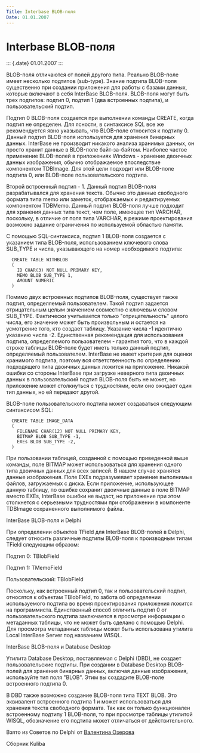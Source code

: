 ```yaml
---
Title: Interbase BLOB-поля
Date: 01.01.2007
---
```



Interbase BLOB-поля
===================

::: {.date}
01.01.2007
:::

BLOB-поля отличаются от полей другого типа. Реально BLOB-поле имеет
несколько подтипов (sub-type). Знание подтипа BLOB-поля существенно при
создании приложения для работы с базами данных, которые включают в себя
InterBase BLOB-поля. BLOB-поля могут быть трех подтипов: подтип 0,
подтип 1 (два встроенных подтипа), и пользовательский подтип.

Подтип 0 BLOB-поля создается при выполнении команды CREATE, когда подтип
не определен. Для ясности, в синтаксисе SQL все же рекомендуется явно
указывать, что BLOB-поле относится к подтипу 0. Данный подтип BLOB-поля
используется для хранения бинарных данных. InterBase не производит
никакого анализа хранимых данных, он просто хранит данные в BLOB-поле
байт-за-байтом. Наиболее частое применение BLOB-полей в приложениях
Windows - хранение двоичных данных изображения, обычно отображаемое
впоследствие компонентом TDBImage. Для этой цели подходит или BLOB-поле
подтипа 0, или BLOB-поле пользовательского подтипа.

Второй встроенный подтип - 1. Данный подтип BLOB-поля разрабатывался для
хранения текста. Обычно это данные свободного формата типа memo или
заметок, отображаемых и редактируемых компонентом TDBMemo. Данный подтип
BLOB-поля лучше подходит для хранения данных типа текст, чем поле,
имеющее тип VARCHAR, поскольку, в отличие от поля типа VARCHAR, в режиме
проектирования возможно задание ограничения по используемой областью
памяти.

С помощью SQL-синтаксиса, подтип 1 BLOB-поля создается с указанием типа
BLOB-поля, использованием ключевого слова SUB\_TYPE и числа,
указывающего на номер необходимого подтипа:

      CREATE TABLE WITHBLOB
      (
        ID CHAR(3) NOT NULL PRIMARY KEY,
        MEMO BLOB SUB_TYPE 1,
        AMOUNT NUMERIC
      )

Помимо двух встроенных подтипов BLOB-поля, существует также подтип,
определяемый пользователем. Такой подтип задается отрицательным целым
значением совместно с ключевым словом SUB\_TYPE. Фактически учитывается
только "отрицательность" целого числа, его значение может быть
произвольным и остается на усмотрение того, кто создает таблицу.
Указание числа -1 идентично указанию числа -2. Единственная рекомендация
для использования подтипа, определяемого пользователем - гарантия того,
что в каждой строке таблицы BLOB-поле будет иметь только данный подтип,
определяемый пользователем. InterBase не имеет критерия для оценки
хранимого подтипа, поэтому вся ответственность по определению
подходящего типа двоичных данных ложится на приложение. Никакой ошибки
со стороны InterBase при загрузке неверного типа двоичных данных в
пользовательский подтип BLOB-поля быть не может, но приложение может
столкнуться с трудностями, если оно ожидает один тип данных, но ей
передают другой.

BLOB-поле пользовательского подтипа может создаваться следующим
синтаксисом SQL:

      CREATE TABLE IMAGE_DATA
      (
        FILENAME CHAR(12) NOT NULL PRIMARY KEY,
        BITMAP BLOB SUB_TYPE -1,
        EXEs BLOB SUB_TYPE -2,
      )

При пользовании таблицей, созданной с помощью приведенной выше команды,
поле BITMAP может использоваться для хранения одного типа двоичных
данных для всех записей. В нашем случае хранятся данные изображения.
Поле EXEs подразумевает хранение выполнимых файлов, загружаемых с диска.
Если приложение, использующее данную таблицу, по ошибке сохранит
двоичные данные в поле BITMAP вместо EXEs, InterBase ошибки не выдаст,
но приложение при этом столкнется с серьезными трудностями при
отображении в компоненте TDBImage сохраненного выполнимого файла.

InterBase BLOB-поля и Delphi

При определении объектов TField для InterBase BLOB-полей в Delphi,
следует относить различные подтипы BLOB-поля к производным типам TField
следующим образом:

Подтип 0:         TBlobField

Подтип 1:         TMemoField

Пользовательский: TBlobField

Поскольку, как встроенный подтип 0, так и пользовательский подтип,
относятся к объектам TBlobField, то забота об определении используемого
подтипа во время проектирования приложения ложится на программиста.
Единственный способ отличить подтип 0 от пользовательского подтипа
заключается в просмотре информации о метаданных таблицы, что не может
быть сделано с помощью Delphi. Для просмотра метаданных таблицы может
быть использована утилита Local InterBase Server под названием WISQL.

InterBase BLOB-поля и Database Desktop

Утилита Database Desktop, поставляемая с Delphi (DBD), не создает
пользовательские подтипы. При создании в Database Desktop BLOB-полей для
хранения бинарных данных, включая данные изображения, используйте тип
поля "BLOB". Этим вы создадите BLOB-поле встроенного подтипа 0.

В DBD также возможно создание BLOB-поля типа TEXT BLOB. Это эквивалент
встроенного подтипа 1 и может использоваться для хранения текста
свободного формата. Так как он только функционален встроенному подтипу 1
BLOB-поля, то при просмотре таблицы утилитой WISQL, обозначение его
подтипа может отличаться от действительного.

Взято из Советов по Delphi от [Валентина Озерова](mailto:webmaster@webinspector.com)

Сборник Kuliba
